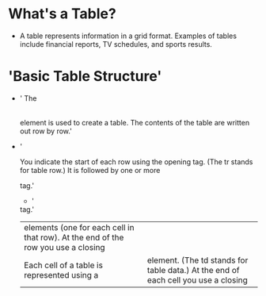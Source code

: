 # What's a Table?
* A table represents information in a grid format.
Examples of tables include financial reports, TV
schedules, and sports results.

# 'Basic Table Structure'

* '<table>
The <table> element is used
to create a table. The contents
of the table are written out row
by row.'

* '<tr>
You indicate the start of each
row using the opening <tr> tag.
(The tr stands for table row.)
It is followed by one or more
<td> elements (one for each cell
in that row).
At the end of the row you use a
closing </tr> tag.'

* '<td>
Each cell of a table is
represented using a <td>
element. (The td stands for
table data.)
At the end of each cell you use a
closing </td> tag.'
